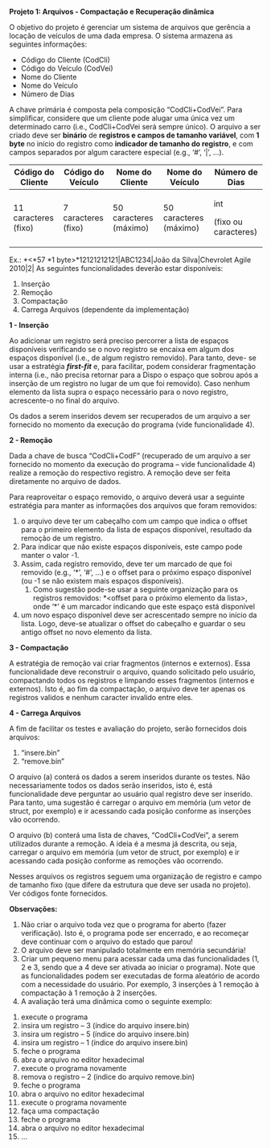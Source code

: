 **Projeto 1: Arquivos - Compactação e Recuperação dinâmica** 

O objetivo do projeto é gerenciar um sistema de arquivos que gerência a locação de veículos de uma dada empresa. O sistema armazena as seguintes informações:  

- Código do Cliente (CodCli) 
- Código do Veículo (CodVei) 
- Nome do Cliente 
- Nome do Veículo  
- Número de Dias  

A chave primária é composta pela composição “CodCli+CodVei”. Para simplificar, considere que um cliente pode alugar uma única vez um determinado carro (i.e., CodCli+CodVei será sempre único). O arquivo a ser criado deve ser **binário** de **registros e campos de tamanho variável**, com **1 byte** no início do registro como **indicador de tamanho do registro**, e com campos separados por algum caractere especial (e.g., ‘#’, ‘|’, …). 



|Código do Cliente |Código do Veículo |Nome do Cliente |Nome do Veículo |Número de Dias |
| - | - | - | - | - |
|11 caracteres (fixo) |7 caracteres (fixo) |50 caracteres (máximo) |50 caracteres (máximo) |<p>int </p><p>(fixo ou caracteres) </p>|

Ex.: *<*57 *1 byte>*12121212121|ABC1234|João da Silva|Chevrolet Agile 2010|2| As seguintes funcionalidades deverão estar disponíveis: 

1. Inserção 
1. Remoção 
1. Compactação 
1. Carrega Arquivos (dependente da implementação) 

**1 - Inserção** 

Ao adicionar um registro será preciso percorrer a lista de espaços disponíveis verificando se o novo registro se encaixa em algum dos espaços disponível (i.e., de algum registro removido). Para tanto, deve- se usar a estratégia ***first-fit*** e, para facilitar, podem considerar fragmentação interna (i.e., não precisa retornar para a Dispo o espaço que sobrou após a inserção de um registro no lugar de um que foi removido). Caso nenhum elemento da lista supra o espaço necessário para o novo registro, acrescente-o no final do arquivo.  

Os dados a serem inseridos devem ser recuperados de um arquivo a ser fornecido no momento da execução do programa (vide funcionalidade 4). 

**2 - Remoção** 

Dada a chave de busca “CodCli+CodF” (recuperado de um arquivo a ser fornecido no momento da execução do programa – vide funcionalidade 4) realize a remoção do respectivo registro. A remoção deve ser feita diretamente no arquivo de dados.  

Para  reaproveitar  o  espaço  removido, o  arquivo  deverá  usar  a  seguinte  estratégia  para  manter  as informações dos arquivos que foram removidos: 

1) o arquivo deve ter um cabeçalho com um campo que indica o offset para o primeiro elemento da lista de espaços disponível, resultado da remoção de um registro.  
1) Para indicar que não existe espaços disponíveis, este campo pode manter o valor -1.  
1) Assim, cada registro removido, deve ter um marcado de que foi removido (e.g., ‘\*’, ‘#’, …) e o offset para o próximo espaço disponível (ou -1 se não existem mais espaços disponíveis).  
   1. Como  sugestão  pode-se  usar  a  seguinte  organização  para  os  registros  removidos: <tamanho em bytes do registro removido>\*<offset para o próximo elemento da lista>, onde ‘\*’ é um marcador indicando que este espaço está disponível 
1) um  novo  espaço  disponível  deve  ser  acrescentado  sempre  no  início  da  lista.  Logo,  deve-se atualizar o offset do cabeçalho e guardar o seu antigo offset no novo elemento da lista. 

**3 - Compactação** 

A estratégia de remoção vai criar fragmentos (internos e externos). Essa funcionalidade deve reconstruir o arquivo, quando solicitado pelo usuário, compactando todos os registros e limpando esses fragmentos (internos e externos). Isto é, ao fim da compactação, o arquivo deve ter apenas os registros validos e nenhum caracter invalido entre eles. 

**4 - Carrega Arquivos** 

A fim de facilitar os testes e avaliação do projeto, serão fornecidos dois arquivos:  

1) “insere.bin” 
1) “remove.bin” 

O arquivo (a) conterá os dados a serem inseridos durante os testes. Não necessariamente todos os dados serão inseridos, isto é, está funcionalidade deve perguntar ao usuário qual registro deve ser inserido. Para tanto, uma sugestão é carregar o arquivo em memória (um vetor de struct, por exemplo) e ir acessando cada posição conforme as inserções vão ocorrendo.  

O arquivo (b) conterá uma lista de chaves, “CodCli+CodVei”, a serem utilizados durante a remoção. A ideia é a mesma já descrita, ou seja, carregar o arquivo em memória (um vetor de struct, por exemplo) e ir acessando cada posição conforme as remoções vão ocorrendo.  

Nesses arquivos os registros seguem uma organização de registro e campo de tamanho fixo (que difere da estrutura que deve ser usada no projeto). Ver códigos fonte fornecidos. 

**Observações:** 

1) Não criar o arquivo toda vez que o programa for aberto (fazer verificação). Isto é, o programa pode ser encerrado, e ao recomeçar deve continuar com o arquivo do estado que parou! 
1) O arquivo deve ser manipulado totalmente em memória secundária! 
3) Criar um pequeno menu para acessar cada uma das funcionalidades (1, 2 e 3, sendo que a 4 deve ser ativada ao iniciar o programa). Note que as funcionalidades podem ser executadas de forma aleatório de acordo com a necessidade do usuário. Por exemplo, 3 inserções à 1 remoção à compactação à 1 remoção à 2 inserções. 
3) A avaliação terá uma dinâmica como o seguinte exemplo: 
1. execute o programa 
1. insira um registro – 3 (índice do arquivo insere.bin) 
1. insira um registro – 5 (índice do arquivo insere.bin) 
1. insira um registro – 1 (índice do arquivo insere.bin) 
1. feche o programa 
1. abra o arquivo no editor hexadecimal 
1. execute o programa novamente 
1. remova o registro – 2 (índice do arquivo remove.bin) 
1. feche o programa 
1. abra o arquivo no editor hexadecimal 
1. execute o programa novamente 
1. faça uma compactação 
1. feche o programa 
1. abra o arquivo no editor hexadecimal 
1. … 

